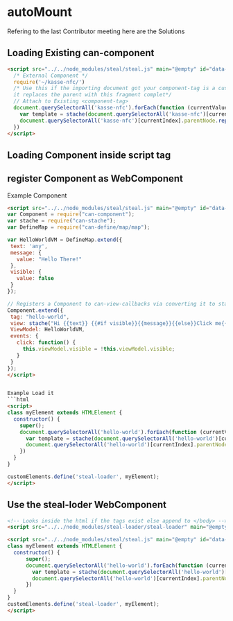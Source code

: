 # autoMount
Refering to the last Contributor meeting here are the Solutions

## Loading Existing can-component
```html
<script src="../../node_modules/steal/steal.js" main="@empty" id="data-source">
  /* External Component */
  require('~/kasse-nfc/')
  /* Use this if the importing document got your component-tag is a customElement pollyfil  :)
  it replaces the parent with this fragment complet*/
  // Attach to Existing <component-tag>
  document.querySelectorAll('kasse-nfc').forEach(function (currentValue, currentIndex, listObj) {
    var template = stache(document.querySelectorAll('kasse-nfc')[currentIndex].outerHTML);
    document.querySelectorAll('kasse-nfc')[currentIndex].parentNode.replaceChild(template({}),document.querySelectorAll('kasse-nfc')[currentIndex])
  })
</script>
```


## Loading Component inside script tag

## register Component as WebComponent

Example Component
```html
<script src="../../node_modules/steal/steal.js" main="@empty" id="data-source">
var Component = require("can-component");
var stache = require("can-stache");
var DefineMap = require("can-define/map/map");

var HelloWorldVM = DefineMap.extend({
 text: 'any',
 message: {
   value: "Hello There!"
 },
 visible: {
   value: false
 }
});

// Registers a Component to can-view-callbacks via converting it to stache.
Component.extend({
 tag: "hello-world",
 view: stache("Hi {{text}} {{#if visible}}{{message}}{{else}}Click me{{/if}}"),
 ViewModel: HelloWorldVM,
 events: {
   click: function() {
     this.viewModel.visible = !this.viewModel.visible;
   }
 }
});
</script>


Example Load it
```html
<script>
class myElement extends HTMLElement {
  constructor() {
    super();
    document.querySelectorAll('hello-world').forEach(function (currentValue, currentIndex, listObj) {
      var template = stache(document.querySelectorAll('hello-world')[currentIndex].outerHTML);
      document.querySelectorAll('hello-world')[currentIndex].parentNode.replaceChild(template({}),document.querySelectorAll('hello-world')[currentIndex])
    })
  }
}

customElements.define('steal-loader', myElement);
</script>
```

## Use the steal-loder WebComponent

```html
<!-- Looks inside the html if the tags exist else append to </body> -->
<script src="../../node_modules/steal-loader/steal-loader" main="@empty" elements="hello-world,other-component" id="data-source"></script>

<script src="../../node_modules/steal/steal.js" main="@empty" id="data-source">
class myElement extends HTMLElement {
  constructor() {
      super();
      document.querySelectorAll('hello-world').forEach(function (currentValue, currentIndex, listObj) {
        var template = stache(document.querySelectorAll('hello-world')[currentIndex].outerHTML);
        document.querySelectorAll('hello-world')[currentIndex].parentNode.replaceChild(template({}),document.querySelectorAll('hello-world')[currentIndex])
      })
  }
}
customElements.define('steal-loader', myElement);
</script>
```
